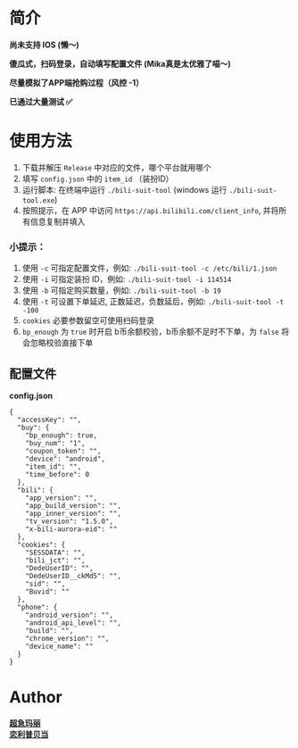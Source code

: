 # 简介

**尚未支持 IOS (懒～)**

**傻瓜式，扫码登录，自动填写配置文件 (Mika真是太优雅了喵～)**

**尽量模拟了APP端抢购过程（风控 -1）**

**已通过大量测试 ✅**

# 使用方法
1. 下载并解压 `Release` 中对应的文件，哪个平台就用哪个
2. 填写 `config.json` 中的 `item_id` （装扮ID）
3. 运行脚本: 在终端中运行 `./bili-suit-tool` (windows 运行 `./bili-suit-tool.exe`)
4. 按照提示，在 APP 中访问 `https://api.bilibili.com/client_info`,
   并将所有信息复制并填入

### 小提示：

1. 使用 `-c` 可指定配置文件，例如: `./bili-suit-tool -c /etc/bili/1.json`
2. 使用 `-i` 可指定装扮 ID，例如: `./bili-suit-tool -i 114514 `
3. 使用 `-b` 可指定购买数量，例如: `./bili-suit-tool -b 19 `
4. 使用 `-t` 可设置下单延迟, 正数延迟，负数延后，例如: `./bili-suit-tool -t -100 `
5. `cookies` 必要参数留空可使用扫码登录
6. `bp_enough` 为 `true` 时开启 b币余额校验，b币余额不足时不下单，为 `false` 将会忽略校验直接下单

## 配置文件

**config.json**

```
{
  "accessKey": "",
  "buy": {
    "bp_enough": true,
    "buy_num": "1",
    "coupon_token": "",
    "device": "android",
    "item_id": "",
    "time_before": 0
  },
  "bili": {
    "app_version": "",
    "app_build_version": "",
    "app_inner_version": "",
    "tv_version": "1.5.0",
    "x-bili-aurora-eid": ""
  },
  "cookies": {
    "SESSDATA": "",
    "bili_jct": "",
    "DedeUserID": "",
    "DedeUserID__ckMd5": "",
    "sid": "",
    "Buvid": ""
  },
  "phone": {
    "android_version": "",
    "android_api_level": "",
    "build": "",
    "chrome_version": "",
    "device_name": ""
  }
}
```

# Author
[**超急玛丽**](https://space.bilibili.com/24924450)  
[**恋利普贝当**](https://space.bilibili.com/2932835)

